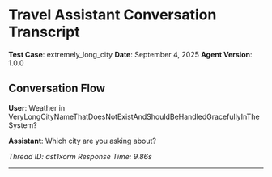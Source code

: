 # Travel Assistant Conversation Transcript

**Test Case**: extremely_long_city
**Date**: September 4, 2025
**Agent Version**: 1.0.0

## Conversation Flow

**User**: Weather in VeryLongCityNameThatDoesNotExistAndShouldBeHandledGracefullyInTheSystem?

**Assistant**: Which city are you asking about?

*Thread ID: ast1xorm*
*Response Time: 9.86s*

---
